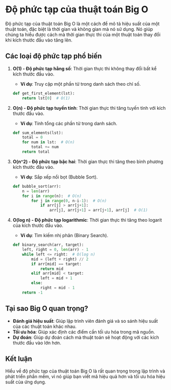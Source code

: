# Độ phức tạp của thuật toán Big O

Độ phức tạp của thuật toán Big O là một cách để mô tả hiệu suất của một thuật toán, đặc biệt là thời gian và không gian mà nó sử dụng. Nó giúp chúng ta hiểu được cách mà thời gian thực thi của một thuật toán thay đổi khi kích thước đầu vào tăng lên.

## Các loại độ phức tạp phổ biến

1. **O(1) - Độ phức tạp hằng số**: Thời gian thực thi không thay đổi bất kể kích thước đầu vào.

   - **Ví dụ**: Truy cập một phần tử trong danh sách theo chỉ số.

   ```python
   def get_first_element(lst):
       return lst[0]  # O(1)
   ```

2. **O(n) - Độ phức tạp tuyến tính**: Thời gian thực thi tăng tuyến tính với kích thước đầu vào.

   - **Ví dụ**: Tính tổng các phần tử trong danh sách.

   ```python
   def sum_elements(lst):
       total = 0
       for num in lst:  # O(n)
           total += num
       return total
   ```

3. **O(n^2) - Độ phức tạp bậc hai**: Thời gian thực thi tăng theo bình phương kích thước đầu vào.

   - **Ví dụ**: Sắp xếp nổi bọt (Bubble Sort).

   ```python
   def bubble_sort(arr):
       n = len(arr)
       for i in range(n):  # O(n)
           for j in range(0, n-i-1):  # O(n)
               if arr[j] > arr[j+1]:
                   arr[j], arr[j+1] = arr[j+1], arr[j]  # O(1)
   ```

4. **O(log n) - Độ phức tạp logarithmic**: Thời gian thực thi tăng theo logarit của kích thước đầu vào.
   - **Ví dụ**: Tìm kiếm nhị phân (Binary Search).
   ```python
   def binary_search(arr, target):
       left, right = 0, len(arr) - 1
       while left <= right:  # O(log n)
           mid = (left + right) // 2
           if arr[mid] == target:
               return mid
           elif arr[mid] < target:
               left = mid + 1
           else:
               right = mid - 1
       return -1
   ```

## Tại sao Big O quan trọng?

- **Đánh giá hiệu suất**: Giúp lập trình viên đánh giá và so sánh hiệu suất của các thuật toán khác nhau.
- **Tối ưu hóa**: Giúp xác định các điểm cần tối ưu hóa trong mã nguồn.
- **Dự đoán**: Giúp dự đoán cách mà thuật toán sẽ hoạt động với các kích thước đầu vào lớn hơn.

## Kết luận

Hiểu về độ phức tạp của thuật toán Big O là rất quan trọng trong lập trình và phát triển phần mềm, vì nó giúp bạn viết mã hiệu quả hơn và tối ưu hóa hiệu suất của ứng dụng.
